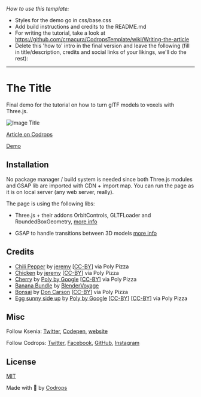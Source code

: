 *How to use this template:*

- Styles for the demo go in css/base.css
- Add build instructions and credits to the README.md
- For writing the tutorial, take a look at https://github.com/crnacura/CodropsTemplate/wiki/Writing-the-article
- Delete this 'how to' intro in the final version and leave the following (fill in title/description, credits and social links of your likings, we'll do the rest):

-------

# The Title

Final demo for the tutorial on how to turn glTF models to voxels with Three.js.

![Image Title](https://generative-placeholders.glitch.me/image?width=800&height=600")

[Article on Codrops](https://tympanus.net/codrops/?p=)

[Demo](http://tympanus.net/Development/.../)


## Installation

No package manager / build system is needed since both Three.js modules and GSAP lib are imported with CDN + import map. You can run the page as it is on local server (any web server, really).


The page is using the following libs:

- Three.js + their addons OrbitControls, GLTFLoader and RoundedBoxGeometry, [more info](https://threejs.org/docs/#manual/en/introduction/Installation)

- GSAP to handle transitions between 3D models [more info](https://greensock.com/docs/v3/Installation?checked=core) 

## Credits

- [Chili Pepper](https://poly.pizza/m/2x3UVYE7D-R) by [jeremy](https://poly.pizza/u/jeremy) [[CC-BY](https://creativecommons.org/licenses/by/3.0/)] via Poly Pizza
- [Chicken](https://poly.pizza/m/1YE8U35HXsI) by [jeremy](https://poly.pizza/u/jeremy) [[CC-BY](https://creativecommons.org/licenses/by/3.0/)] via Poly Pizza
- [Cherry](https://poly.pizza/m/8BsjISKsNIz) by [Poly by Google](https://poly.pizza/u/Poly%20by%20Google) [[CC-BY](https://creativecommons.org/licenses/by/3.0/)] via Poly Pizza
- [Banana Bundle](https://poly.pizza/m/1ySgHdwK0q) by [BlenderVoyage](https://poly.pizza/u/BlenderVoyage)
- [Bonsai](https://poly.pizza/m/44XK5UHTd4Q) by [Don Carson](https://poly.pizza/u/Don%20Carson) [[CC-BY](https://creativecommons.org/licenses/by/3.0/)] via Poly Pizza
- [Egg sunny side up](https://poly.pizza/m/7KnEsnu6Db1) by [Poly by Google](https://poly.pizza/u/Poly%20by%20Google) [[CC-BY](https://creativecommons.org/licenses/by/3.0/)] [[CC-BY](https://creativecommons.org/licenses/by/3.0/)] via Poly Pizza

## Misc

Follow Ksenia: [Twitter](https://twitter.com/uuuuuulala), [Codepen](https://codepen.io/ksenia-k), [website](https://ksenia-k.com/)

Follow Codrops: [Twitter](http://www.twitter.com/codrops), [Facebook](http://www.facebook.com/codrops), [GitHub](https://github.com/codrops), [Instagram](https://www.instagram.com/codropsss/)

## License
[MIT](LICENSE)

Made with :blue_heart:  by [Codrops](http://www.codrops.com)